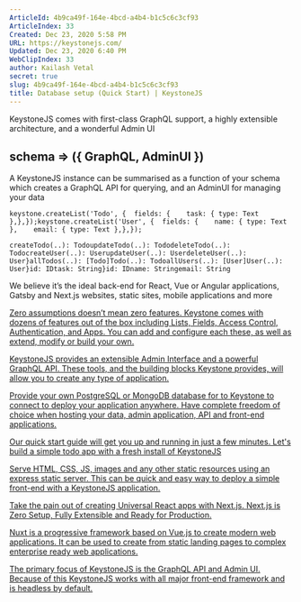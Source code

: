 ```yaml
---
ArticleId: 4b9ca49f-164e-4bcd-a4b4-b1c5c6c3cf93
ArticleIndex: 33
Created: Dec 23, 2020 5:58 PM
URL: https://keystonejs.com/
Updated: Dec 23, 2020 6:40 PM
WebClipIndex: 33
author: Kailash Vetal
secret: true
slug: 4b9ca49f-164e-4bcd-a4b4-b1c5c6c3cf93
title: Database setup (Quick Start) | KeystoneJS
---
```

KeystoneJS comes with first-class GraphQL support, a highly extensible architecture, and a wonderful Admin UI

## schema => ({ GraphQL, AdminUI })

A KeystoneJS instance can be summarised as a function of your schema which creates a GraphQL API for querying, and an AdminUI for managing your data

```
keystone.createList('Todo', {  fields: {    task: { type: Text },},});keystone.createList('User', {  fields: {    name: { type: Text },    email: { type: Text },},});
```

```
createTodo(..): TodoupdateTodo(..): TododeleteTodo(..): TodocreateUser(..): UserupdateUser(..): UserdeleteUser(..): User}allTodos(..): [Todo]Todo(..): TodoallUsers(..): [User]User(..): User}id: IDtask: String}id: IDname: Stringemail: String
```

We believe it’s the ideal back-end for React, Vue or Angular applications, Gatsby and Next.js websites, static sites, mobile applications and more

[Zero assumptions doesn’t mean zero features. Keystone comes with dozens of features out of the box including Lists, Fields, Access Control, Authentication, and Apps. You can add and configure each these, as well as extend, modify or build your own.](https://www.keystonejs.com/guides/apps)

[KeystoneJS provides an extensible Admin Interface and a powerful GraphQL API. These tools, and the building blocks Keystone provides, will allow you to create any type of application.](https://www.keystonejs.com/guides/graphql-philosophy)

[Provide your own PostgreSQL or MongoDB database for to Keystone to connect to deploy your application anywhere. Have complete freedom of choice when hosting your data, admin application, API and front-end applications.](https://www.keystonejs.com/guides/deployment)

[Our quick start guide will get you up and running in just a few minutes. Let's build a simple todo app with a fresh install of KeystoneJS](https://www.keystonejs.com/quick-start)

[Serve HTML, CSS, JS, images and any other static resources using an express static server. This can be quick and easy way to deploy a simple front-end with a KeystoneJS application.](https://www.keystonejs.com/keystonejs/app-static/)

[Take the pain out of creating Universal React apps with Next.js. Next.js is Zero Setup, Fully Extensible and Ready for Production.](https://www.keystonejs.com/keystonejs/app-next/)

[Nuxt is a progressive framework based on Vue.js to create modern web applications. It can be used to create from static landing pages to complex enterprise ready web applications.](https://www.keystonejs.com/keystonejs/app-nuxt/)

[The primary focus of KeystoneJS is the GraphQL API and Admin UI. Because of this KeystoneJS works with all major front-end framework and is headless by default.](https://www.keystonejs.com/keystonejs/app-graphql/)
